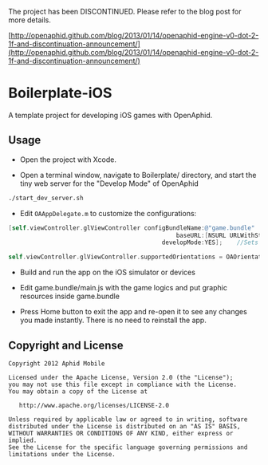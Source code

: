 The project has been DISCONTINUED. Please refer to the blog post for more details.

[http://openaphid.github.com/blog/2013/01/14/openaphid-engine-v0-dot-2-1f-and-discontinuation-announcement/](http://openaphid.github.com/blog/2013/01/14/openaphid-engine-v0-dot-2-1f-and-discontinuation-announcement/)

Boilerplate-iOS
===============

A template project for developing iOS games with OpenAphid.

## Usage

- Open the project with Xcode.

- Open a terminal window, navigate to Boilerplate/ directory, and start the tiny web server for the "Develop Mode" of OpenAphid

```bash
./start_dev_server.sh
````

- Edit `OAAppDelegate.m` to customize the configurations:

````objective-C
[self.viewController.glViewController configBundleName:@"game.bundle" 
                                               baseURL:[NSURL URLWithString:@"http://129.158.217.36:18080"] //Please replace it with the address of your develop web server
                                           developMode:YES];	//Sets to NO to disable "Develop Mode" 

self.viewController.glViewController.supportedOrientations = OAOrientationPortrait; //Please refer to OAConstants.h for more details.
````

- Build and run the app on the iOS simulator or devices

- Edit game.bundle/main.js with the game logics and put graphic resources inside game.bundle

- Press Home button to exit the app and re-open it to see any changes you made instantly. There is no need to reinstall the app.

## Copyright and License

```
Copyright 2012 Aphid Mobile

Licensed under the Apache License, Version 2.0 (the "License");
you may not use this file except in compliance with the License.
You may obtain a copy of the License at
 
   http://www.apache.org/licenses/LICENSE-2.0

Unless required by applicable law or agreed to in writing, software
distributed under the License is distributed on an "AS IS" BASIS,
WITHOUT WARRANTIES OR CONDITIONS OF ANY KIND, either express or implied.
See the License for the specific language governing permissions and
limitations under the License.
````
